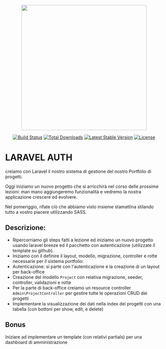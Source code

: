 <p align="center"><a href="https://laravel.com" target="_blank"><img src="https://raw.githubusercontent.com/laravel/art/master/logo-lockup/5%20SVG/2%20CMYK/1%20Full%20Color/laravel-logolockup-cmyk-red.svg" width="400"></a></p>

<p align="center">
<a href="https://travis-ci.org/laravel/framework"><img src="https://travis-ci.org/laravel/framework.svg" alt="Build Status"></a>
<a href="https://packagist.org/packages/laravel/framework"><img src="https://img.shields.io/packagist/dt/laravel/framework" alt="Total Downloads"></a>
<a href="https://packagist.org/packages/laravel/framework"><img src="https://img.shields.io/packagist/v/laravel/framework" alt="Latest Stable Version"></a>
<a href="https://packagist.org/packages/laravel/framework"><img src="https://img.shields.io/packagist/l/laravel/framework" alt="License"></a>
</p>

# LARAVEL AUTH

creiamo con Laravel il nostro sistema di gestione del nostro Portfolio di progetti. <br>

Oggi iniziamo un nuovo progetto che si arricchirà nel corso delle prossime lezioni: man mano aggiungeremo funzionalità e vedremo la nostra applicazione crescere ed evolvere. <br>

Nel pomeriggio, rifate ciò che abbiamo visto insieme stamattina stilando tutto a vostro piacere utilizzando SASS. <br>

## Descrizione:
- Ripercorriamo gli steps fatti a lezione ed iniziamo un nuovo progetto usando laravel breeze ed il pacchetto con autenticazione (utilizzate il template su github).
- Iniziamo con il definire il layout, modello, migrazione, controller e rotte necessarie per il sistema portfolio:
- Autenticazione: si parte con l'autenticazione e la creazione di un layout per back-office <br>
- Creazione del modello `Project` con relativa migrazione, seeder, controller, validazioni e rotte <br>
- Per la parte di back-office creiamo un resource controller `Admin\ProjectController` per gestire tutte le operazioni CRUD dei progetti <br>
- Implementare la visualizzazione dei dati nella index dei progetti con una tabella (con bottoni per show, edit, e delete) <br>

## Bonus
Iniziare ad implementare un template (con relativi partials) per una dashboard di amministrazione
